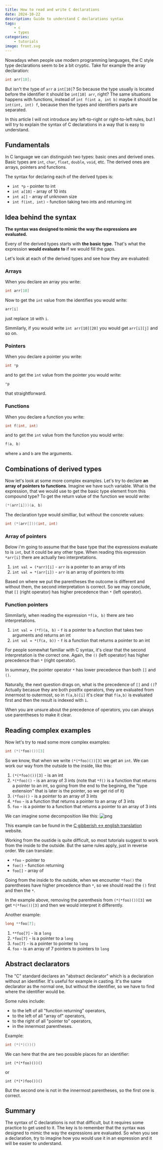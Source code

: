 ```yaml
---
title: How to read and write C declarations
date: 2024-10-22
description: Guide to understand C declarations syntax
tags: 
    - c
    - types
categories:
    - tutorials
image: front.svg
---
```


Nowadays when people use modern programming languages, the C style type declarations 
seem to be a bit cryptic. Take for example the array declaration:

```c
int arr[10];
```

But isn't the type of `arr` a `int[10]`? So because the type usually is located before the identifier it should be `int[10] arr`, right?
The same situations happens with functions, instead of `int f(int a, int b)` maybe it should be `int(int, int) f`, 
because then the types and identifiers parts are separated.

In this article I will not introduce any left-to-right or right-to-left rules, but I will try to explain 
the syntax of C declarations in a way that is easy to understand.

## Fundamentals

In C language we can distinguish two types: basic ones and derived ones. Basic types are `int`, `char`, `float`, `double`, `void`, etc.
The derived ones are arrays, pointers and functions.

The syntax for declaring each of the derived types is:
- `int *p` - pointer to int
- `int a[10]` - array of 10 ints
- `int a[]` - array of unknown size
- `int f(int, int)` - function taking two ints and returning int

## Idea behind the syntax

**The syntax was designed to mimic the way the expressions are evaluated.**


Every of the derived types starts with **the basic type**.
That's what the expression **would evaluate to** if we would fill the gaps.

Let's look at each of the derived types and see how they are evaluated:

### Arrays

When you declare an array you write:
```c
int arr[10]
````
Now to get the `int` value from the identifies you would write:
```c
arr[i]
``` 
just replace `10` with `i`.

Simmilarly, if you would write `int arr[10][20]` you would get `arr[i][j]` and so on.

### Pointers

When you declare a pointer you write:
```c
int *p
``` 
and to get the `int` value from the pointer you would write:
```c
*p
```
that straightforward.

### Functions

When you declare a function you write:
```c
int f(int, int)
``` 
and to get the `int` value from the function you would write:
```c
f(a, b)
```
where `a` and `b` are the arguments.

## Combinations of derived types

Now let's look at some more complex examples. Let's try to declare **an array of pointers to functions**.
Imagine we have such variable. What is the expression, that we would use to get the basic 
type element from this compound type? To get the return value of the function we would write: 

```c
(*(arr[i]))(a, b)
````
The declaration type would similliar, but without the concrete values:
```c
int (*(arr[]))(int, int)
```

### Array of pointers

Below i'm going to assume that the base type that the expressions evaluate to is `int`, but it could be any other type.
When reading this expression `*arr[i]` there are actually two interpretations.

1. `int val = (*arr)[i]` - `arr` is a pointer to an array of ints
2. `int val = *(arr[i])` - `arr` is an array of pointers to ints

Based on where we put the parentheses the outcome is different and without them, the second interpretation is correct. 
So we may conclude, that `[]` (right operator) has higher precedence than `*` (left operator).

### Function pointers

Simmilarly, when reading the expression `*f(a, b)` there are two interpretations.

1. `int val = (*f)(a, b)` - `f` is a pointer to a function that takes two arguments and returns an int
2. `int val = *(f(a, b))` - `f` is a function that returns a pointer to an int

For people somewhat familiar with C syntax, it's clear that the second interpretation is the correct one. 
Again, the `()` (left operator) has higher precedence than `*` (right operator). 

In summary, the pointer operator `*` has lower precedence than both `[]` and `()`.

Naturally, the next question drags on, what is the precedence of `[]` and `()`?
Actually becasue they are both postfix operators, they are evaluated from innermost to outermost, 
so in `f(a,b)[i]` it's clear that `f(a,b)` is evaluated first and then the result is indexed with `i`. 

When you are unsure about the precedence of operators, you can always use parentheses to make it clear.

## Reading complex examples

Now let's try to read some more complex examples:
```c
int (*(*foo)())[3]
```

So we know, that when we write `(*(*foo)())[3]` we get an `int`. 
We can work our way from the outside to the inside, like this:

1. `(*(*foo)())[3]` - is an int
2. `*(*foo)()` - is an array of 3 ints
   (note that `*f()` is a function that returns a pointer to an int, so going from the end to the begining, the "type extension" that is later is the pointer, so we get rid of it)
3. `(*foo)()` - is a pointer to an array of 3 ints
4. `*foo` - is a function that returns a pointer to an array of 3 ints
5. `foo` - is a pointer to a function that returns a pointer to an array of 3 ints

We can imagine some decomposition like this:
![png](c_decl_decomp.png)

This example can be found in the [C gibberish <-> english translation](https://cdecl.org/) website.

Working from the oustide is quite difficult, so most tutorials suggest to work from the inside to the outside.
But the same rules apply, just in reverse order. We can translate:
* `*foo` - pointer to
* `foo()` - function returning
* `foo[]` - array of

Going from the inside to the outside, when we encounter `*foo()` the parentheses have higher precedence than `*`, 
so we should read the `()` first and then the `*`.

In the example above, removing the parenthesis from `(*(*foo)())[3]` we get `*(*foo())[3]` and then we would interpret it differently.

Another example:
```c
long **foo[7];
```

1. `**foo[7]` - is a `long`
2. `*foo[7]` - is a pointer to a `long`
3. `foo[7]` - is a pointer to pointer to `long`
4. `foo` - is an array of 7 pointers to pointers to `long`

## Abstract declarators

The "C" standard declares an "abstract declarator" which is a declaration without an identifier.
It's useful for example in casting. It's the same declarator as the normal one, but without the identifier, 
so we have to find where the identifier would be.

Some rules include:
* to the left of all "function returning" operators,
* to the left of all "array of" operators,
* to the right of all "pointer to" operators,
* in the innermost parentheses.

Example:
```c
int (*(*)())()
```
We can here that the are two possible places for an identifier:
```
int (*(*foo)())()
```
or
```
int (*(*)foo())()
```
But the second one is not in the innermost parentheses, so the first one is correct.

## Summary

The syntax of C declarations is not that difficult, but it requires some practice to get used to it.
The key is to remember that the syntax was designed to mimic the way the expressions are evaluated.
So when you see a declaration, try to imagine how you would use it in an expression and it will be easier to understand.
